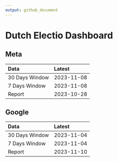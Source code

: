 ```yaml
---
output: github_document
---
```


# Dutch Electio Dashboard



## Meta


|Data           |Latest     |
|:--------------|:----------|
|30 Days Window |2023-11-08 |
|7 Days Window  |2023-11-08 |
|Report         |2023-10-28 |

## Google


|Data           |Latest     |
|:--------------|:----------|
|30 Days Window |2023-11-04 |
|7 Days Window  |2023-11-04 |
|Report         |2023-11-10 |
